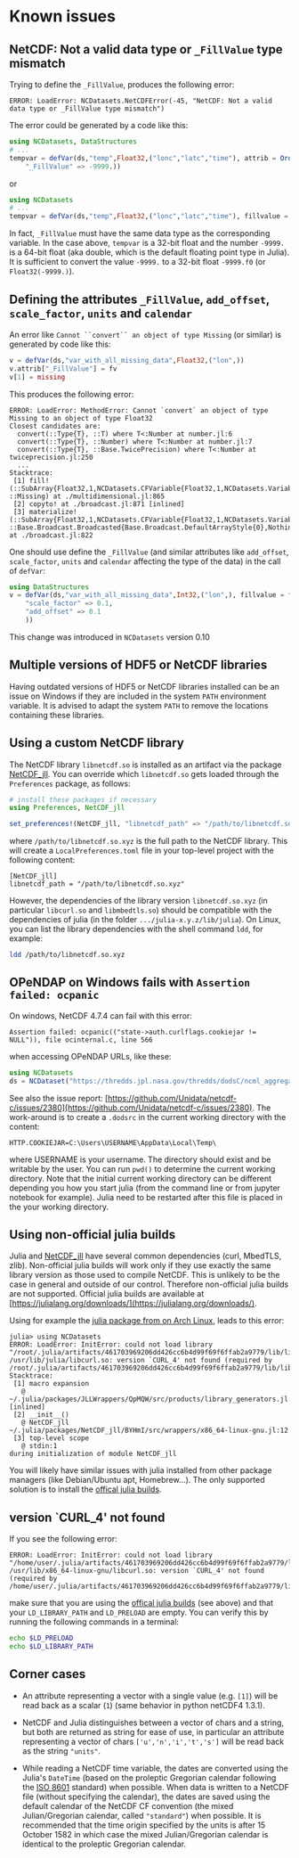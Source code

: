 # Known issues

## NetCDF: Not a valid data type or `_FillValue` type mismatch

Trying to define the `_FillValue`, produces the following error:

```
ERROR: LoadError: NCDatasets.NetCDFError(-45, "NetCDF: Not a valid data type or _FillValue type mismatch")
```

The error could be generated by a code like this:

```julia
using NCDatasets, DataStructures
# ...
tempvar = defVar(ds,"temp",Float32,("lonc","latc","time"), attrib = OrderedDict(
    "_FillValue" => -9999.))
```

or

```julia
using NCDatasets
# ...
tempvar = defVar(ds,"temp",Float32,("lonc","latc","time"), fillvalue = -9999.)
```

In fact, `_FillValue` must have the same data type as the corresponding variable. In the case above, `tempvar` is a 32-bit float and the number `-9999.` is a 64-bit float (aka double, which is the default floating point type in Julia). It is sufficient to convert the value `-9999.` to a 32-bit float `-9999.f0` (or `Float32(-9999.)`).


## Defining the attributes `_FillValue`, `add_offset`, `scale_factor`, `units` and `calendar`

An error like `Cannot ``convert`` an object of type Missing` (or similar) is generated by code like this:

```julia
v = defVar(ds,"var_with_all_missing_data",Float32,("lon",))
v.attrib["_FillValue"] = fv
v[1] = missing
```

This produces the following error:

```
ERROR: LoadError: MethodError: Cannot `convert` an object of type Missing to an object of type Float32
Closest candidates are:
  convert(::Type{T}, ::T) where T<:Number at number.jl:6
  convert(::Type{T}, ::Number) where T<:Number at number.jl:7
  convert(::Type{T}, ::Base.TwicePrecision) where T<:Number at twiceprecision.jl:250
  ...
Stacktrace:
 [1] fill!(::SubArray{Float32,1,NCDatasets.CFVariable{Float32,1,NCDatasets.Variable{Float32,1},NCDatasets.Attributes},Tuple{UnitRange{Int64}},false}, ::Missing) at ./multidimensional.jl:865
 [2] copyto! at ./broadcast.jl:871 [inlined]
 [3] materialize!(::SubArray{Float32,1,NCDatasets.CFVariable{Float32,1,NCDatasets.Variable{Float32,1},NCDatasets.Attributes},Tuple{UnitRange{Int64}},false}, ::Base.Broadcast.Broadcasted{Base.Broadcast.DefaultArrayStyle{0},Nothing,typeof(identity),Tuple{Base.RefValue{Missing}}}) at ./broadcast.jl:822
```

One should use define the `_FillValue` (and similar attributes like `add_offset`, `scale_factor`, `units` and `calendar` affecting the type of the data) in the call of `defVar`:

```julia
using DataStructures
v = defVar(ds,"var_with_all_missing_data",Int32,("lon",), fillvalue = fv, attrib = OrderedDict(
    "scale_factor" => 0.1,
    "add_offset" => 0.1
    ))
```

This change was introduced in `NCDatasets` version 0.10

## Multiple versions of HDF5 or NetCDF libraries

Having outdated versions of HDF5 or NetCDF libraries installed can be an issue on Windows if they are included in the system `PATH` environment variable. It is advised to adapt the system `PATH` to remove the locations containing these libraries.


## Using a custom NetCDF library

The NetCDF library `libnetcdf.so` is installed as an artifact via the package [NetCDF_jll](https://github.com/JuliaBinaryWrappers/NetCDF_jll.jl).
You can override which `libnetcdf.so` gets loaded through the `Preferences` package, as follows:

``` julia
# install these packages if necessary
using Preferences, NetCDF_jll

set_preferences!(NetCDF_jll, "libnetcdf_path" => "/path/to/libnetcdf.so.xyz")
```

where `/path/to/libnetcdf.so.xyz` is the full path to the NetCDF library.
This will create a `LocalPreferences.toml` file in your top-level project with the following content:

```
[NetCDF_jll]
libnetcdf_path = "/path/to/libnetcdf.so.xyz"
```

However, the dependencies of the library version `libnetcdf.so.xyz` (in particular `libcurl.so` and `libmbedtls.so`) should be compatible with the dependencies of julia (in the folder `.../julia-x.y.z/lib/julia`). On Linux, you can list the library dependencies with the shell command `ldd`, for example:

``` bash
ldd /path/to/libnetcdf.so.xyz
```


## OPeNDAP on Windows fails with `Assertion failed: ocpanic`

On windows, NetCDF 4.7.4 can fail with this error:

```
Assertion failed: ocpanic(("state->auth.curlflags.cookiejar != NULL")), file ocinternal.c, line 566
```

when accessing OPeNDAP URLs, like these:

```julia
using NCDatasets
ds = NCDataset("https://thredds.jpl.nasa.gov/thredds/dodsC/ncml_aggregation/OceanTemperature/modis/terra/11um/4km/aggregate__MODIS_TERRA_L3_SST_THERMAL_DAILY_4KM_DAYTIME_V2019.0.ncml#fillmismatch")
```

See also the issue report: [https://github.com/Unidata/netcdf-c/issues/2380](https://github.com/Unidata/netcdf-c/issues/2380).
The work-around is to create a `.dodsrc` in the current working directory with the content:

```
HTTP.COOKIEJAR=C:\Users\USERNAME\AppData\Local\Temp\
```

where USERNAME is your username. The directory should exist and be writable by the user.
You can run `pwd()` to determine the current working directory. Note that the initial current working directory
can be different depending you how you start julia (from the command line or from jupyter notebook for example).
Julia need to be restarted after this file is placed in the your working directory.

## Using non-official julia builds

Julia and [NetCDF_jll](https://github.com/JuliaBinaryWrappers/NetCDF_jll.jl) have several common dependencies (curl, MbedTLS, zlib).
Non-official julia builds will work only if they use exactly the same library version as those used to compile NetCDF. This is unlikely to be the case in general and outside of our control. Therefore non-official julia builds are not supported.
Official julia builds are available at [https://julialang.org/downloads/](https://julialang.org/downloads/).

Using for example the [julia package from on Arch Linux](https://wiki.archlinux.org/title/Julia), leads to this error:

```
julia> using NCDatasets
ERROR: LoadError: InitError: could not load library "/root/.julia/artifacts/461703969206dd426cc6b4d99f69f6ffab2a9779/lib/libnetcdf.so"
/usr/lib/julia/libcurl.so: version `CURL_4' not found (required by /root/.julia/artifacts/461703969206dd426cc6b4d99f69f6ffab2a9779/lib/libnetcdf.so)
Stacktrace:
 [1] macro expansion
   @ ~/.julia/packages/JLLWrappers/QpMQW/src/products/library_generators.jl:54 [inlined]
 [2] __init__()
   @ NetCDF_jll ~/.julia/packages/NetCDF_jll/BYHmI/src/wrappers/x86_64-linux-gnu.jl:12
 [3] top-level scope
   @ stdin:1
during initialization of module NetCDF_jll
```

You will likely have similar issues with julia installed from other package managers (like Debian/Ubuntu apt, Homebrew...). The only supported solution is to install
the [offical julia builds](https://julialang.org/downloads/).


## version `CURL_4' not found

If you see the following error:

```
ERROR: LoadError: InitError: could not load library "/home/user/.julia/artifacts/461703969206dd426cc6b4d99f69f6ffab2a9779/lib/libnetcdf.so"
/usr/lib/x86_64-linux-gnu/libcurl.so: version `CURL_4' not found (required by /home/user/.julia/artifacts/461703969206dd426cc6b4d99f69f6ffab2a9779/lib/libnetcdf.so)
```

make sure that you are using the [offical julia builds](https://julialang.org/downloads/) (see above) and that your `LD_LIBRARY_PATH` and `LD_PRELOAD` are empty.
You can verify this by running the following commands in a terminal:

```bash
echo $LD_PRELOAD
echo $LD_LIBRARY_PATH
```



## Corner cases


* An attribute representing a vector with a single value (e.g. `[1]`) will be read back as a scalar (`1`) (same behavior in python netCDF4 1.3.1).

* NetCDF and Julia distinguishes between a vector of chars and a string, but both are returned as string for ease of use, in particular an attribute representing a vector of chars `['u','n','i','t','s']` will be read back as the string `"units"`.

* While reading a NetCDF time variable, the dates are converted using the Julia's `DateTime` (based on the proleptic Gregorian calendar following the [ISO 8601](https://en.wikipedia.org/wiki/ISO_8601) standard) when possible. When data is written to a NetCDF file (without specifying the calendar), the dates are saved using the default calendar of the NetCDF CF convention (the mixed Julian/Gregorian calendar, called `"standard"`) when possible. It is recommended that the time origin specified by the units is after 15 October 1582 in which case the mixed Julian/Gregorian calendar is identical to the proleptic Gregorian calendar.
